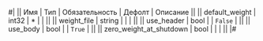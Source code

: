 
#|
|| Имя | Тип | Обязательность | Дефолт | Описание ||
|| default_weight | int32 | * |  |  ||
|| weight_file | string |  |  |  ||
|| use_header | bool |  | `False` |  ||
|| use_body | bool |  | `True` |  ||
|| zero_weight_at_shutdown | bool |  |  |  ||
|#